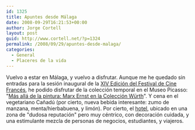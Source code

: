 ```yaml
---
id: 1325
title: Apuntes desde Málaga
date: 2008-09-29T16:21:53+00:00
author: Jorge Cortell
layout: post
guid: http://www.cortell.net/?p=1324
permalink: /2008/09/29/apuntes-desde-malaga/
categories:
  - General
  - Placeres de la vida
---
```

Vuelvo a estar en Málaga, y vuelvo a disfrutar. Aunque me he quedado sin entradas para la sesión inaugural de la <a title="Alianza Francesa" href="http://www.alianzafrancesamalaga.com/5h_2_2008.php" target="_blank">XIV Edición del Festival de Cine Francés</a>, he podido disfrutar de la colección temporal en el Museo Picasso: "<a title="Museo Picasso" href="http://www2.museopicassomalaga.org/03_1frameset.htm?03_1_1.cfm%3Fid%3D48" target="_blank">Más allá de la pintura: Marx Ernst en la Colección Würth</a>". Y cena en el vegetariano Cañadú (por cierto, nueva bebida interesante: zumo de manzana, menta/hierbabuena, y limón). Por cierto, el <a title="Room Mate Lola" href="http://www.room-matehotels.com/esp/malagahotel/lolahotel/lolahotel.php" target="_blank">hotel</a>, ubicado en una zona de "dudosa reputación" pero muy céntrico, con decoración cuidada, y una estimulante mezcla de personas de negocios, estudiantes, y viajeros.